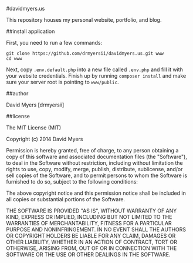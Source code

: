 #davidmyers.us

This repository houses my personal website, portfolio, and blog.


##install application

First, you need to run a few commands:

```
git clone https://github.com/drmyersii/davidmyers.us.git www
cd www
```

Next, copy ```.env.default.php``` into a new file called ```.env.php``` and fill it with your website credentials. Finish up by running ```composer install``` and make sure your server root is pointing to ```www/public```.


##author

David Myers [drmyersii]


##license

The MIT License (MIT)

Copyright (c) 2014 David Myers

Permission is hereby granted, free of charge, to any person obtaining a copy
of this software and associated documentation files (the "Software"), to deal
in the Software without restriction, including without limitation the rights
to use, copy, modify, merge, publish, distribute, sublicense, and/or sell
copies of the Software, and to permit persons to whom the Software is
furnished to do so, subject to the following conditions:

The above copyright notice and this permission notice shall be included in all
copies or substantial portions of the Software.

THE SOFTWARE IS PROVIDED "AS IS", WITHOUT WARRANTY OF ANY KIND, EXPRESS OR
IMPLIED, INCLUDING BUT NOT LIMITED TO THE WARRANTIES OF MERCHANTABILITY,
FITNESS FOR A PARTICULAR PURPOSE AND NONINFRINGEMENT. IN NO EVENT SHALL THE
AUTHORS OR COPYRIGHT HOLDERS BE LIABLE FOR ANY CLAIM, DAMAGES OR OTHER
LIABILITY, WHETHER IN AN ACTION OF CONTRACT, TORT OR OTHERWISE, ARISING FROM,
OUT OF OR IN CONNECTION WITH THE SOFTWARE OR THE USE OR OTHER DEALINGS IN THE
SOFTWARE.
